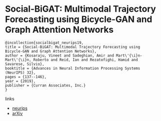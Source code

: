 # Social-BiGAT: Multimodal Trajectory Forecasting using Bicycle-GAN and Graph Attention Networks

```
@incollection{socialbigat_neurips19,
title = {Social-BiGAT: Multimodal Trajectory Forecasting using Bicycle-GAN and Graph Attention Networks},
author = {Kosaraju, Vineet and Sadeghian, Amir and Mart\'{\i}n-Mart\'{\i}n, Roberto and Reid, Ian and Rezatofighi, Hamid and Savarese, Silvio},
booktitle = {Advances in Neural Information Processing Systems (NeurIPS) 32},
pages = {137--146},
year = {2019},
publisher = {Curran Associates, Inc.}
}
```

links
- [neurips](https://nips.cc/Conferences/2019/Schedule?showEvent=13259)
- [arXiv](https://arxiv.org/abs/1907.03395)
